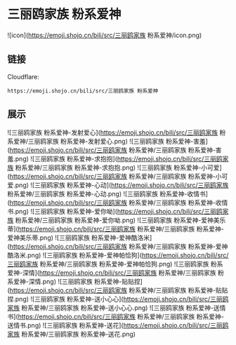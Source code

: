 # 三丽鸥家族 粉系爱神
![icon](https://emoji.shojo.cn/bili/src/三丽鸥家族 粉系爱神/icon.png)
## 链接
Cloudflare:
```
https://emoji.shojo.cn/bili/src/三丽鸥家族 粉系爱神
```
## 展示
![三丽鸥家族 粉系爱神-发射爱心](https://emoji.shojo.cn/bili/src/三丽鸥家族 粉系爱神/三丽鸥家族 粉系爱神-发射爱心.png)
![三丽鸥家族 粉系爱神-害羞](https://emoji.shojo.cn/bili/src/三丽鸥家族 粉系爱神/三丽鸥家族 粉系爱神-害羞.png)
![三丽鸥家族 粉系爱神-求抱抱](https://emoji.shojo.cn/bili/src/三丽鸥家族 粉系爱神/三丽鸥家族 粉系爱神-求抱抱.png)
![三丽鸥家族 粉系爱神-小可爱](https://emoji.shojo.cn/bili/src/三丽鸥家族 粉系爱神/三丽鸥家族 粉系爱神-小可爱.png)
![三丽鸥家族 粉系爱神-心动](https://emoji.shojo.cn/bili/src/三丽鸥家族 粉系爱神/三丽鸥家族 粉系爱神-心动.png)
![三丽鸥家族 粉系爱神-收情书](https://emoji.shojo.cn/bili/src/三丽鸥家族 粉系爱神/三丽鸥家族 粉系爱神-收情书.png)
![三丽鸥家族 粉系爱神-爱你呦](https://emoji.shojo.cn/bili/src/三丽鸥家族 粉系爱神/三丽鸥家族 粉系爱神-爱你呦.png)
![三丽鸥家族 粉系爱神-爱神美乐蒂](https://emoji.shojo.cn/bili/src/三丽鸥家族 粉系爱神/三丽鸥家族 粉系爱神-爱神美乐蒂.png)
![三丽鸥家族 粉系爱神-爱神酷洛米](https://emoji.shojo.cn/bili/src/三丽鸥家族 粉系爱神/三丽鸥家族 粉系爱神-爱神酷洛米.png)
![三丽鸥家族 粉系爱神-爱神帕恰狗](https://emoji.shojo.cn/bili/src/三丽鸥家族 粉系爱神/三丽鸥家族 粉系爱神-爱神帕恰狗.png)
![三丽鸥家族 粉系爱神-深情](https://emoji.shojo.cn/bili/src/三丽鸥家族 粉系爱神/三丽鸥家族 粉系爱神-深情.png)
![三丽鸥家族 粉系爱神-贴贴捏](https://emoji.shojo.cn/bili/src/三丽鸥家族 粉系爱神/三丽鸥家族 粉系爱神-贴贴捏.png)
![三丽鸥家族 粉系爱神-送小心心](https://emoji.shojo.cn/bili/src/三丽鸥家族 粉系爱神/三丽鸥家族 粉系爱神-送小心心.png)
![三丽鸥家族 粉系爱神-送情书](https://emoji.shojo.cn/bili/src/三丽鸥家族 粉系爱神/三丽鸥家族 粉系爱神-送情书.png)
![三丽鸥家族 粉系爱神-送花](https://emoji.shojo.cn/bili/src/三丽鸥家族 粉系爱神/三丽鸥家族 粉系爱神-送花.png)
